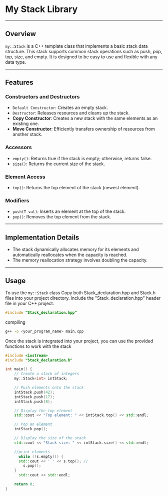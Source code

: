 # My Stack Library

********************************************************************************************


## Overview

`my::Stack` is a C++ template class that implements a basic stack data structure. This stack supports common stack operations such as push, pop, top, size, and empty. It is designed to be easy to use and flexible with any data type.


********************************************************************************************
## Features

### Constructors and Destructors

- `Default Constructor`: Creates an empty stack.
- `Destructor`: Releases resources and cleans up the stack.
- **Copy Constructor**: Creates a new stack with the same elements as an existing one.
- **Move Constructor**: Efficiently transfers ownership of resources from another stack.

### Accessors

- `empty()`: Returns true if the stack is empty; otherwise, returns false.
- `size()`: Returns the current size of the stack.

### Element Access
- `top()`: Returns the top element of the stack (newest element).

### Modifiers
- `push(T val)`: Inserts an element at the top of the stack.
- `pop()`: Removes the top element from the stack.

********************************************************************************************

## Implementation Details

- The stack dynamically allocates memory for its elements and automatically reallocates when the capacity is reached.
- The memory reallocation strategy involves doubling the capacity.

********************************************************************************************

## Usage

To use the `my::Stack` class 
Copy both Stack_declaration.hpp and Stack.h files into your project directory.
include the "Stack_declaration.hpp" header file in your C++ project.

```cpp
#include "Stack_declaration.hpp"
```

compiling 
```bash
g++ -o <your_program_name> main.cpp
```


Once the stack is integrated into your project, you can use the provided functions to work with the stack
```cpp
#include <iostream>
#include "Stack_declaration.h"

int main() {
    // Create a stack of integers
    my::Stack<int> intStack;

    // Push elements onto the stack
    intStack.push(42);
    intStack.push(17);
    intStack.push(8);

    // Display the top element
    std::cout << "Top element: " << intStack.top() << std::endl;

    // Pop an element
    intStack.pop();

    // Display the size of the stack
    std::cout << "Stack size: " << intStack.size() << std::endl;

    //print elements
 	  while (!s.empty()) { 
      std::cout << ' ' << s.top(); //
     	s.pop();
  	}
	  std::cout << std::endl;

    return 0;
}
```

